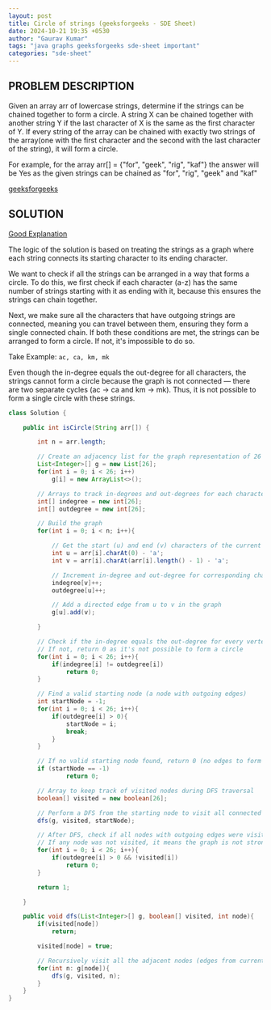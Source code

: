 ```yaml
---
layout: post
title: Circle of strings (geeksforgeeks - SDE Sheet)
date: 2024-10-21 19:35 +0530
author: "Gaurav Kumar"
tags: "java graphs geeksforgeeks sde-sheet important"
categories: "sde-sheet"
---
```


## PROBLEM DESCRIPTION

Given an array arr of lowercase strings, determine if the strings can be chained together to form a circle.
A string X can be chained together with another string Y if the last character of X is the same as the first character of Y. If every string of the array can be chained with exactly two strings of the array(one with the first character and the second with the last character of the string), it will form a circle.

For example, for the array arr[] = {"for", "geek", "rig", "kaf"} the answer will be Yes as the given strings can be chained as "for", "rig", "geek" and "kaf"

[geeksforgeeks](https://www.geeksforgeeks.org/problems/circle-of-strings4530/1?page=5)

## SOLUTION

[Good Explanation](https://www.youtube.com/watch?v=g9pW9nwO_I8)

The logic of the solution is based on treating the strings as a graph where each string connects its starting character to its ending character.

We want to check if all the strings can be arranged in a way that forms a circle. To do this, we first check if each character (a-z) has the same number of strings starting with it as ending with it, because this ensures the strings can chain together.

Next, we make sure all the characters that have outgoing strings are connected, meaning you can travel between them, ensuring they form a single connected chain. If both these conditions are met, the strings can be arranged to form a circle. If not, it's impossible to do so.

Take Example: `ac, ca, km, mk`

Even though the in-degree equals the out-degree for all characters, the strings cannot form a circle because the graph is not connected — there are two separate cycles (ac → ca and km → mk). Thus, it is not possible to form a single circle with these strings.

```java
class Solution {

    public int isCircle(String arr[]) {

        int n = arr.length;

        // Create an adjacency list for the graph representation of 26 letters (a-z)
        List<Integer>[] g = new List[26];
        for(int i = 0; i < 26; i++)
            g[i] = new ArrayList<>();

        // Arrays to track in-degrees and out-degrees for each character (a-z)
        int[] indegree = new int[26];
        int[] outdegree = new int[26];

        // Build the graph
        for(int i = 0; i < n; i++){

            // Get the start (u) and end (v) characters of the current string
            int u = arr[i].charAt(0) - 'a';
            int v = arr[i].charAt(arr[i].length() - 1) - 'a';

            // Increment in-degree and out-degree for corresponding characters
            indegree[v]++;
            outdegree[u]++;

            // Add a directed edge from u to v in the graph
            g[u].add(v);

        }

        // Check if the in-degree equals the out-degree for every vertex
        // If not, return 0 as it's not possible to form a circle
        for(int i = 0; i < 26; i++){
            if(indegree[i] != outdegree[i])
                return 0;
        }

        // Find a valid starting node (a node with outgoing edges)
        int startNode = -1;
        for(int i = 0; i < 26; i++){
            if(outdegree[i] > 0){
                startNode = i;
                break;
            }
        }

        // If no valid starting node found, return 0 (no edges to form a circle)
        if (startNode == -1)
                return 0;

        // Array to keep track of visited nodes during DFS traversal
        boolean[] visited = new boolean[26];

        // Perform a DFS from the starting node to visit all connected vertices
        dfs(g, visited, startNode);

        // After DFS, check if all nodes with outgoing edges were visited
        // If any node was not visited, it means the graph is not strongly connected
        for(int i = 0; i < 26; i++){
            if(outdegree[i] > 0 && !visited[i])
                return 0;
        }

        return 1;

    }

    public void dfs(List<Integer>[] g, boolean[] visited, int node){
        if(visited[node])
            return;

        visited[node] = true;

        // Recursively visit all the adjacent nodes (edges from current node)
        for(int n: g[node]){
            dfs(g, visited, n);
        }
    }
}
```
